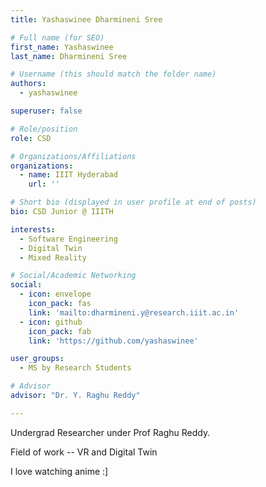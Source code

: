 ```yaml
---
title: Yashaswinee Dharmineni Sree 

# Full name (for SEO)
first_name: Yashaswinee
last_name: Dharmineni Sree

# Username (this should match the folder name)
authors:
  - yashaswinee

superuser: false

# Role/position
role: CSD

# Organizations/Affiliations
organizations:
  - name: IIIT Hyderabad
    url: ''

# Short bio (displayed in user profile at end of posts)
bio: CSD Junior @ IIITH

interests:
  - Software Engineering
  - Digital Twin
  - Mixed Reality 

# Social/Academic Networking
social:
  - icon: envelope
    icon_pack: fas
    link: 'mailto:dharmineni.y@research.iiit.ac.in'
  - icon: github
    icon_pack: fab
    link: 'https://github.com/yashaswinee'

user_groups:
  - MS by Research Students

# Advisor
advisor: "Dr. Y. Raghu Reddy"

---
```

Undergrad Researcher under Prof Raghu Reddy.

Field of work -- VR and Digital Twin

I love watching anime :]
